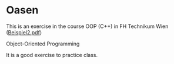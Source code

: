 # Oasen

This is an exercise in the course OOP (C++) in FH Technikum Wien ([Beispiel2.pdf](https://github.com/binhduong160199/Oasen/files/11668620/Beispiel2.pdf))

Object-Oriented Programming

It is a good exercise to practice class. 
